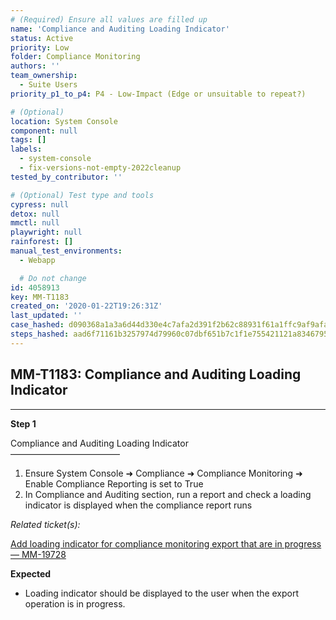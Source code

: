 ```yaml
---
# (Required) Ensure all values are filled up
name: 'Compliance and Auditing Loading Indicator'
status: Active
priority: Low
folder: Compliance Monitoring
authors: ''
team_ownership:
  - Suite Users
priority_p1_to_p4: P4 - Low-Impact (Edge or unsuitable to repeat?)

# (Optional)
location: System Console
component: null
tags: []
labels:
  - system-console
  - fix-versions-not-empty-2022cleanup
tested_by_contributor: ''

# (Optional) Test type and tools
cypress: null
detox: null
mmctl: null
playwright: null
rainforest: []
manual_test_environments:
  - Webapp

  # Do not change
id: 4058913
key: MM-T1183
created_on: '2020-01-22T19:26:31Z'
last_updated: ''
case_hashed: d090368a1a3a6d44d330e4c7afa2d391f2b62c88931f61a1ffc9af9afabf56ae1ca92df7629c3adf97c4cd599d978a95
steps_hashed: aad6f71161b3257974d79960c07dbf651b7c1f1e755421121a83467957681a711d989f6a1bce843aba56bd9efea8f396
---
```


<!-- (Auto-generated) Based on frontmatter's "key" and "name" -->

## MM-T1183: Compliance and Auditing Loading Indicator

---

**Step 1**

Compliance and Auditing Loading Indicator\
–––––––––––––––––––––––––

1. Ensure System Console ➜ Compliance ➜ Compliance Monitoring ➜ Enable Compliance Reporting is set to True
2. In Compliance and Auditing section, run a report and check a loading indicator is displayed when the compliance report runs

_Related ticket(s):_

[Add loading indicator for compliance monitoring export that are in progress — MM-19728](http://19https%3A//mattermost.atlassian.net/browse/MM-728)

**Expected**

- Loading indicator should be displayed to the user when the export operation is in progress.
